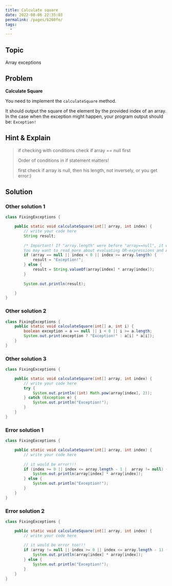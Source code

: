 ```yaml
---
title: Calculate square
date: 2022-08-06 22:35:03
permalink: /pages/b260fe/
tags:
  - 
---
```

## Topic
Array exceptions

## Problem
**Calculate Square**

You need to implement the `calculateSquare` method.

It should output the square of the element by the provided index of an array. In the case when the exception might happen, your program output should be: `Exception!`

## Hint & Explain
> if checking with conditions check if array == null first
>
> Order of conditions in if statement matters!
>
> first check if array is null, then his length, not inversely, or you get error:)

## Solution
### Other solution 1
```java
class FixingExceptions {

    public static void calculateSquare(int[] array, int index) {
        // write your code here
        String result;
        
        /* Important! If "array.length" were before "array==null", it wouldn't work!
        You may want to read more about evaluating OR-expressions and AND-expressions */
        if (array == null || index < 0 || index >= array.length) { 
            result = "Exception!";
        } else {
            result = String.valueOf(array[index] * array[index]);
        }
        
        System.out.println(result);

    }
}
```
### Other solution 2
```java
class FixingExceptions {
    public static void calculateSquare(int[] a, int i) {
        boolean exception = a == null || i < 0 || i >= a.length;
        System.out.print(exception ? "Exception!" : a[i] * a[i]);
    }
}
```

### Other solution 3

```java
class FixingExceptions {

    public static void calculateSquare(int[] array, int index) {
        // write your code here
        try {
            System.out.println((int) Math.pow(array[index], 2));
        } catch (Exception e) {
            System.out.println("Exception!");
        }
    }
}
```

### Error solution 1

```java
class FixingExceptions {

    public static void calculateSquare(int[] array, int index) {
        // write your code here
        
        // it would be error!!!
        if (index >= 0 || index <= array.length - 1 |  array != null) { 
            System.out.println(array[index] * array[index]);
        } else {
            System.out.println("Exception!");
        }
    }
}
```

### Error solution 2

```java
class FixingExceptions {

    public static void calculateSquare(int[] array, int index) {
        // write your code here
        
        // it would be error too!!!
        if (array != null || index >= 0 || index <= array.length - 1) { 
            System.out.println(array[index] * array[index]);
        } else {
            System.out.println("Exception!");
        }
    }
}
```

